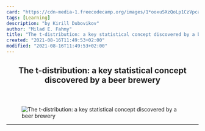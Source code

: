 ```yaml
---
card: "https://cdn-media-1.freecodecamp.org/images/1*ooxuSXzQoLp1CzVpcaP2Gw.jpeg"
tags: [Learning]
description: "by Kirill Dubovikov"
author: "Milad E. Fahmy"
title: "The t-distribution: a key statistical concept discovered by a beer brewery"
created: "2021-08-16T11:49:53+02:00"
modified: "2021-08-16T11:49:53+02:00"
---
```

<div class="site-wrapper">
<main id="site-main" class="site-main outer">
<div class="inner">
<article class="post-full post tag-learning tag-mathematics tag-data-science tag-life tag-technology ">
<header class="post-full-header">
<h1 class="post-full-title">The t-distribution: a key statistical concept discovered by a beer brewery</h1>
</header>
<figure class="post-full-image">
<picture>
<source media="(max-width: 700px)" sizes="1px" srcset="data:image/gif;base64,R0lGODlhAQABAIAAAAAAAP///yH5BAEAAAAALAAAAAABAAEAAAIBRAA7 1w">
<source media="(min-width: 701px)" sizes="(max-width: 800px) 400px,
(max-width: 1170px) 700px,
1400px" srcset="https://cdn-media-1.freecodecamp.org/images/1*ooxuSXzQoLp1CzVpcaP2Gw.jpeg 300w,
https://cdn-media-1.freecodecamp.org/images/1*ooxuSXzQoLp1CzVpcaP2Gw.jpeg 600w,
https://cdn-media-1.freecodecamp.org/images/1*ooxuSXzQoLp1CzVpcaP2Gw.jpeg 1000w,
https://cdn-media-1.freecodecamp.org/images/1*ooxuSXzQoLp1CzVpcaP2Gw.jpeg 2000w">
<img onerror="this.style.display='none'" src="https://cdn-media-1.freecodecamp.org/images/1*ooxuSXzQoLp1CzVpcaP2Gw.jpeg" alt="The t-distribution: a key statistical concept discovered by a beer brewery">
</picture>
</figure>
<section class="post-full-content">
<div class="post-content medium-migrated-article">
</div>
<hr>
</section>
</article>
</div>
</main>
</div>
<!-- Google Tag Manager (noscript) -->
<!-- End Google Tag Manager (noscript) -->
